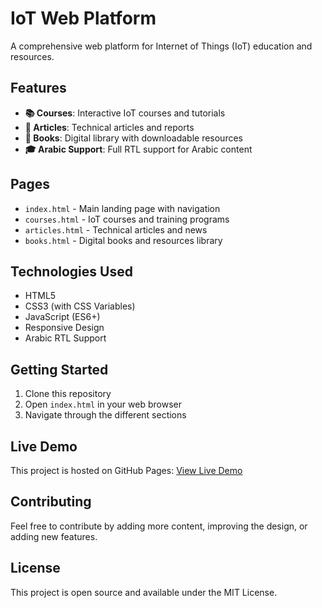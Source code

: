 # IoT Web Platform

A comprehensive web platform for Internet of Things (IoT) education and resources.

## Features

- **📚 Courses**: Interactive IoT courses and tutorials
- **📄 Articles**: Technical articles and reports
- **📖 Books**: Digital library with downloadable resources
- **🎓 Arabic Support**: Full RTL support for Arabic content

## Pages

- `index.html` - Main landing page with navigation
- `courses.html` - IoT courses and training programs
- `articles.html` - Technical articles and news
- `books.html` - Digital books and resources library

## Technologies Used

- HTML5
- CSS3 (with CSS Variables)
- JavaScript (ES6+)
- Responsive Design
- Arabic RTL Support

## Getting Started

1. Clone this repository
2. Open `index.html` in your web browser
3. Navigate through the different sections

## Live Demo

This project is hosted on GitHub Pages: [View Live Demo](https://yourusername.github.io/iotweb)

## Contributing

Feel free to contribute by adding more content, improving the design, or adding new features.

## License

This project is open source and available under the MIT License.